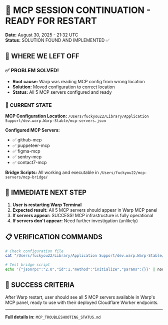 # 🚀 MCP SESSION CONTINUATION - READY FOR RESTART

**Date:** August 30, 2025 - 21:32 UTC  
**Status:** SOLUTION FOUND AND IMPLEMENTED ✅

## 🎯 WHERE WE LEFT OFF

### ✅ **PROBLEM SOLVED!**
- **Root cause:** Warp was reading MCP config from wrong location
- **Solution:** Moved configuration to correct location
- **Status:** All 5 MCP servers configured and ready

### 📍 **CURRENT STATE**
**MCP Configuration Location:** `/Users/fuckyou22/Library/Application Support/dev.warp.Warp-Stable/mcp-servers.json`

**Configured MCP Servers:**
- ✅ github-mcp
- ✅ puppeteer-mcp
- ✅ figma-mcp
- ✅ sentry-mcp
- ✅ contact7-mcp

**Bridge Scripts:** All working and executable in `/Users/fuckyou22/mcp-servers/mcp-bridge/`

## 🔄 **IMMEDIATE NEXT STEP**
1. **User is restarting Warp Terminal**
2. **Expected result:** All 5 MCP servers should appear in Warp MCP panel
3. **If servers appear:** SUCCESS! MCP infrastructure is fully operational
4. **If servers don't appear:** Need further investigation (unlikely)

## 📋 **VERIFICATION COMMANDS**
```bash
# Check configuration file
cat "/Users/fuckyou22/Library/Application Support/dev.warp.Warp-Stable/mcp-servers.json"

# Test bridge script
echo '{"jsonrpc":"2.0","id":1,"method":"initialize","params":{}}' | node /Users/fuckyou22/mcp-servers/mcp-bridge/github-bridge.js
```

## 🎉 **SUCCESS CRITERIA**
After Warp restart, user should see all 5 MCP servers available in Warp's MCP panel, ready to use with their deployed Cloudflare Worker endpoints.

---
**Full details in:** `MCP_TROUBLESHOOTING_STATUS.md`
